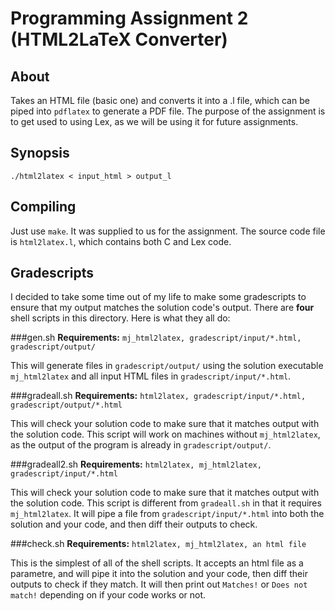 # Programming Assignment 2 (HTML2LaTeX Converter)

## About
Takes an HTML file (basic one) and converts it into a .l file, which can be piped into `pdflatex` to generate a PDF file.
The purpose of the assignment is to get used to using Lex, as we will be using it for future assignments.

## Synopsis
```
./html2latex < input_html > output_l
```

## Compiling
Just use `make`.
It was supplied to us for the assignment.
The source code file is `html2latex.l`, which contains both C and Lex code.

## Gradescripts
I decided to take some time out of my life to make some gradescripts to ensure that my output matches the solution code's output.
There are **four** shell scripts in this directory. Here is what they all do:

###gen.sh
**Requirements:** `mj_html2latex, gradescript/input/*.html, gradescript/output/`

This will generate files in `gradescript/output/` using the solution executable `mj_html2latex` and all input HTML files in `gradescript/input/*.html`.

###gradeall.sh
**Requirements:** `html2latex, gradescript/input/*.html, gradescript/output/*.html`

This will check your solution code to make sure that it matches output with the solution code.
This script will work on machines without `mj_html2latex`, as the output of the program is already in `gradescript/output/`.

###gradeall2.sh
**Requirements:** `html2latex, mj_html2latex, gradescript/input/*.html`

This will check your solution code to make sure that it matches output with the solution code.
This script is different from `gradeall.sh` in that it requires `mj_html2latex`.
It will pipe a file from `gradescript/input/*.html` into both the solution and your code, and then diff their outputs to check.

###check.sh
**Requirements:** `html2latex, mj_html2latex, an html file`

This is the simplest of all of the shell scripts.
It accepts an html file as a parametre, and will pipe it into the solution and your code, then diff their outputs to check if they match.
It will then print out `Matches!` or `Does not match!` depending on if your code works or not.

